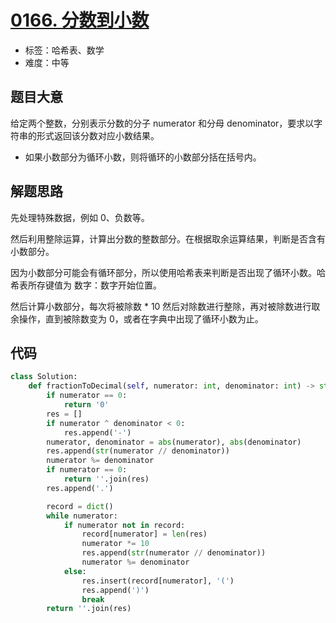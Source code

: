 # [0166. 分数到小数](https://leetcode.cn/problems/fraction-to-recurring-decimal/)

- 标签：哈希表、数学
- 难度：中等

## 题目大意

给定两个整数，分别表示分数的分子 numerator 和分母 denominator，要求以字符串的形式返回该分数对应小数结果。

- 如果小数部分为循环小数，则将循环的小数部分括在括号内。

## 解题思路

先处理特殊数据，例如 0、负数等。

然后利用整除运算，计算出分数的整数部分。在根据取余运算结果，判断是否含有小数部分。

因为小数部分可能会有循环部分，所以使用哈希表来判断是否出现了循环小数。哈希表所存键值为 数字：数字开始位置。

然后计算小数部分，每次将被除数 * 10 然后对除数进行整除，再对被除数进行取余操作，直到被除数变为 0，或者在字典中出现了循环小数为止。

## 代码

```Python
class Solution:
    def fractionToDecimal(self, numerator: int, denominator: int) -> str:
        if numerator == 0:
            return '0'
        res = []
        if numerator ^ denominator < 0:
            res.append('-')
        numerator, denominator = abs(numerator), abs(denominator)
        res.append(str(numerator // denominator))
        numerator %= denominator
        if numerator == 0:
            return ''.join(res)
        res.append('.')

        record = dict()
        while numerator:
            if numerator not in record:
                record[numerator] = len(res)
                numerator *= 10
                res.append(str(numerator // denominator))
                numerator %= denominator
            else:
                res.insert(record[numerator], '(')
                res.append(')')
                break
        return ''.join(res)
```

